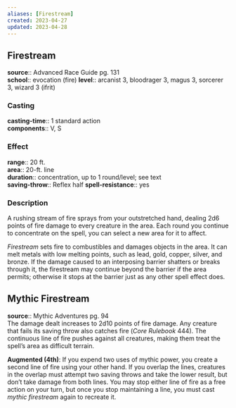 ```yaml
---
aliases: [Firestream]
created: 2023-04-27
updated: 2023-04-28
---
```


## Firestream

**source**:: Advanced Race Guide pg. 131  
**school**:: evocation (fire)
**level**:: arcanist 3, bloodrager 3, magus 3, sorcerer 3, wizard 3 (ifrit)

### Casting

**casting-time**:: 1 standard action  
**components**:: V, S

### Effect

**range**:: 20 ft.  
**area**:: 20-ft. line  
**duration**:: concentration, up to 1 round/level; see text  
**saving-throw**:: Reflex half
**spell-resistance**:: yes

### Description

A rushing stream of fire sprays from your outstretched hand, dealing 2d6 points of fire damage to every creature in the area. Each round you continue to concentrate on the spell, you can select a new area for it to affect.  
  
*Firestream* sets fire to combustibles and damages objects in the area. It can melt metals with low melting points, such as lead, gold, copper, silver, and bronze. If the damage caused to an interposing barrier shatters or breaks through it, the firestream may continue beyond the barrier if the area permits; otherwise it stops at the barrier just as any other spell effect does.

## Mythic Firestream

**source**:: Mythic Adventures pg. 94  
The damage dealt increases to 2d10 points of fire damage. Any creature that fails its saving throw also catches fire (*Core Rulebook* 444). The continuous line of fire pushes against all creatures, making them treat the spell’s area as difficult terrain.  
  
**Augmented (4th)**: If you expend two uses of mythic power, you create a second line of fire using your other hand. If you overlap the lines, creatures in the overlap must attempt two saving throws and take the lower result, but don’t take damage from both lines. You may stop either line of fire as a free action on your turn, but once you stop maintaining a line, you must cast *mythic firestream* again to recreate it.
